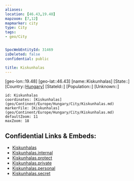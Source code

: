 ```yaml
---
aliases: 
location: [46.43,19.48]
mapzoom: [7,12] 
mapmarker: city 
type: City
tags:
- geo/City


SpocWebEntityId: 31469
isDeleted: false
confidential: public

title: Kiskunhalas
---
```

[geo-lon::19.48]
[geo-lat::46.43]
[name::Kiskunhalas]
[State::]
[Country::[Hungary](geo/Continent/Europe/Hungary.md)]
[StateId::]
[Population::]
[Unknown::]


```leaflet
id: Kiskunhalas
coordinates: [Kiskunhalas](geo/Continent/Europe/Hungary/City/Kiskunhalas.md)
markerFile: [Kiskunhalas](geo/Continent/Europe/Hungary/City/Kiskunhalas.md)
defaultZoom: 11 
maxZoom: 18
```


## Confidential Links & Embeds: 
- [Kiskunhalas](../../../../../../_public/geo/Continent/Europe/Hungary/City/Kiskunhalas.md) 
- [Kiskunhalas.internal](../../../../../../_internal/geo/Continent/Europe/Hungary/City/Kiskunhalas.internal.md) 
- [Kiskunhalas.protect](../../../../../../_protect/geo/Continent/Europe/Hungary/City/Kiskunhalas.protect.md) 
- [Kiskunhalas.private](../../../../../../_private/geo/Continent/Europe/Hungary/City/Kiskunhalas.private.md) 
- [Kiskunhalas.personal](../../../../../../_personal/geo/Continent/Europe/Hungary/City/Kiskunhalas.personal.md) 
- [Kiskunhalas.secret](../../../../../../_secret/geo/Continent/Europe/Hungary/City/Kiskunhalas.secret.md) 
